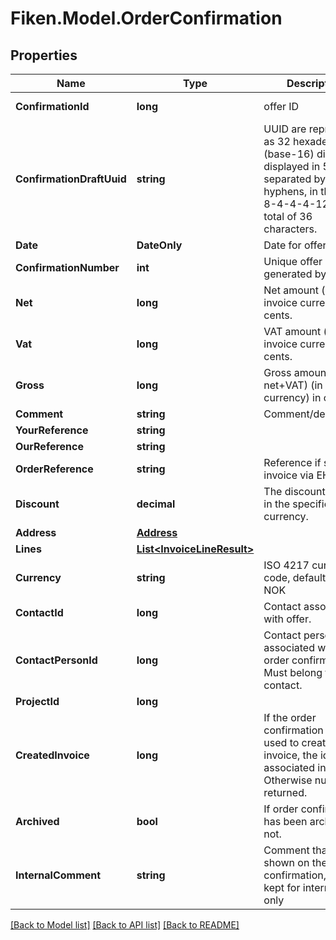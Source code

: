 # Fiken.Model.OrderConfirmation

## Properties

Name | Type | Description | Notes
------------ | ------------- | ------------- | -------------
**ConfirmationId** | **long** | offer ID | [optional] [readonly] 
**ConfirmationDraftUuid** | **string** | UUID are represented as 32 hexadecimal (base-16) digits, displayed in 5 groups separated by hyphens, in the form 8-4-4-4-12 for a total of 36 characters. | [optional] [readonly] 
**Date** | **DateOnly** | Date for offer | [optional] 
**ConfirmationNumber** | **int** | Unique offer number generated by us. | [optional] 
**Net** | **long** | Net amount (in invoice currency) in cents. | [optional] 
**Vat** | **long** | VAT amount (in invoice currency) in cents. | [optional] 
**Gross** | **long** | Gross amount (&#x3D; net+VAT) (in invoice currency) in cents. | [optional] 
**Comment** | **string** | Comment/description | [optional] 
**YourReference** | **string** |  | [optional] 
**OurReference** | **string** |  | [optional] 
**OrderReference** | **string** | Reference if sending invoice via EHF. | [optional] 
**Discount** | **decimal** | The discount amount in the specified currency. | [optional] 
**Address** | [**Address**](Address.md) |  | [optional] 
**Lines** | [**List&lt;InvoiceLineResult&gt;**](InvoiceLineResult.md) |  | [optional] 
**Currency** | **string** | ISO 4217 currency code, default value is NOK | [optional] [default to "NOK"]
**ContactId** | **long** | Contact associated with offer. | [optional] 
**ContactPersonId** | **long** | Contact person associated with the order confirmation. Must belong to given contact. | [optional] 
**ProjectId** | **long** |  | [optional] 
**CreatedInvoice** | **long** | If the order confirmation was used to create an invoice, the id of the associated invoice. Otherwise null is returned. | [optional] [readonly] 
**Archived** | **bool** | If order confirmation has been archived or not. | [optional] [default to false]
**InternalComment** | **string** | Comment that is not shown on the order confirmation, but kept for internal use only | [optional] 

[[Back to Model list]](../../README.md#documentation-for-models) [[Back to API list]](../../README.md#documentation-for-api-endpoints) [[Back to README]](../../README.md)

